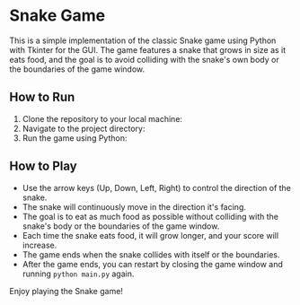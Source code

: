 # Snake Game

This is a simple implementation of the classic Snake game using Python with Tkinter for the GUI. The game features a snake that grows in size as it eats food, and the goal is to avoid colliding with the snake's own body or the boundaries of the game window.

## How to Run
1. Clone the repository to your local machine:
2. Navigate to the project directory:
3. Run the game using Python:


## How to Play
- Use the arrow keys (Up, Down, Left, Right) to control the direction of the snake.
- The snake will continuously move in the direction it's facing.
- The goal is to eat as much food as possible without colliding with the snake's body or the boundaries of the game window.
- Each time the snake eats food, it will grow longer, and your score will increase.
- The game ends when the snake collides with itself or the boundaries.
- After the game ends, you can restart by closing the game window and running `python main.py` again.

Enjoy playing the Snake game!

